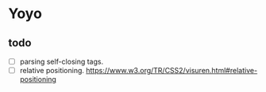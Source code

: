# Yoyo

## todo

- [ ] parsing self-closing tags.
- [ ] relative positioning. <https://www.w3.org/TR/CSS2/visuren.html#relative-positioning>